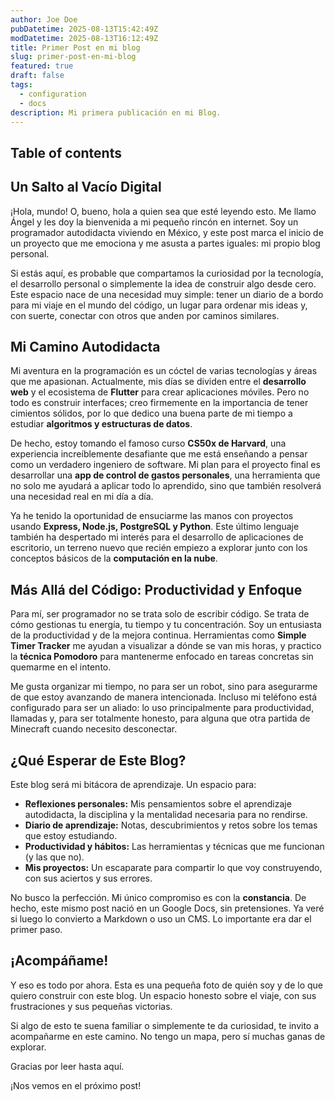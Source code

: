 ```yaml
---
author: Joe Doe
pubDatetime: 2025-08-13T15:42:49Z
modDatetime: 2025-08-13T16:12:49Z
title: Primer Post en mi blog
slug: primer-post-en-mi-blog
featured: true
draft: false
tags:
  - configuration
  - docs
description: Mi primera publicación en mi Blog.
---
```


## Table of contents

## Un Salto al Vacío Digital

¡Hola, mundo\! O, bueno, hola a quien sea que esté leyendo esto. Me llamo Ángel y les doy la bienvenida a mi pequeño rincón en internet. Soy un programador autodidacta viviendo en México, y este post marca el inicio de un proyecto que me emociona y me asusta a partes iguales: mi propio blog personal.

Si estás aquí, es probable que compartamos la curiosidad por la tecnología, el desarrollo personal o simplemente la idea de construir algo desde cero. Este espacio nace de una necesidad muy simple: tener un diario de a bordo para mi viaje en el mundo del código, un lugar para ordenar mis ideas y, con suerte, conectar con otros que anden por caminos similares.

## **Mi Camino Autodidacta**

Mi aventura en la programación es un cóctel de varias tecnologías y áreas que me apasionan. Actualmente, mis días se dividen entre el **desarrollo web** y el ecosistema de **Flutter** para crear aplicaciones móviles. Pero no todo es construir interfaces; creo firmemente en la importancia de tener cimientos sólidos, por lo que dedico una buena parte de mi tiempo a estudiar **algoritmos y estructuras de datos**.

De hecho, estoy tomando el famoso curso **CS50x de Harvard**, una experiencia increíblemente desafiante que me está enseñando a pensar como un verdadero ingeniero de software. Mi plan para el proyecto final es desarrollar una **app de control de gastos personales**, una herramienta que no solo me ayudará a aplicar todo lo aprendido, sino que también resolverá una necesidad real en mi día a día.

Ya he tenido la oportunidad de ensuciarme las manos con proyectos usando **Express, Node.js, PostgreSQL y Python**. Este último lenguaje también ha despertado mi interés para el desarrollo de aplicaciones de escritorio, un terreno nuevo que recién empiezo a explorar junto con los conceptos básicos de la **computación en la nube**.

## **Más Allá del Código: Productividad y Enfoque**

Para mí, ser programador no se trata solo de escribir código. Se trata de cómo gestionas tu energía, tu tiempo y tu concentración. Soy un entusiasta de la productividad y de la mejora continua. Herramientas como **Simple Timer Tracker** me ayudan a visualizar a dónde se van mis horas, y practico la **técnica Pomodoro** para mantenerme enfocado en tareas concretas sin quemarme en el intento.

Me gusta organizar mi tiempo, no para ser un robot, sino para asegurarme de que estoy avanzando de manera intencionada. Incluso mi teléfono está configurado para ser un aliado: lo uso principalmente para productividad, llamadas y, para ser totalmente honesto, para alguna que otra partida de Minecraft cuando necesito desconectar.

## **¿Qué Esperar de Este Blog?**

Este blog será mi bitácora de aprendizaje. Un espacio para:

* **Reflexiones personales:** Mis pensamientos sobre el aprendizaje autodidacta, la disciplina y la mentalidad necesaria para no rendirse.
* **Diario de aprendizaje:** Notas, descubrimientos y retos sobre los temas que estoy estudiando.
* **Productividad y hábitos:** Las herramientas y técnicas que me funcionan (y las que no).
* **Mis proyectos:** Un escaparate para compartir lo que voy construyendo, con sus aciertos y sus errores.

No busco la perfección. Mi único compromiso es con la **constancia**. De hecho, este mismo post nació en un Google Docs, sin pretensiones. Ya veré si luego lo convierto a Markdown o uso un CMS. Lo importante era dar el primer paso.

## **¡Acompáñame\!**

Y eso es todo por ahora. Esta es una pequeña foto de quién soy y de lo que quiero construir con este blog. Un espacio honesto sobre el viaje, con sus frustraciones y sus pequeñas victorias.

Si algo de esto te suena familiar o simplemente te da curiosidad, te invito a acompañarme en este camino. No tengo un mapa, pero sí muchas ganas de explorar.

Gracias por leer hasta aquí.

¡Nos vemos en el próximo post\!
